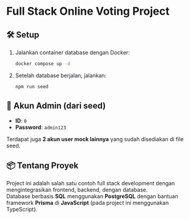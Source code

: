 # Full Stack Online Voting Project

## 🛠️ Setup

1. Jalankan container database dengan Docker:
   ```bash
   docker compose up -d
   ```

2. Setelah database berjalan, jalankan:
   ```bash
   npm run seed
   ```

## 👤 Akun Admin (dari seed)

- **ID**: `0`  
- **Password**: `admin123`

Terdapat juga **2 akun user mock lainnya** yang sudah disediakan di file seed.

## 📦 Tentang Proyek

Project ini adalah salah satu contoh full stack development dengan mengintegrasikan frontend, backend, dengan database.  
Database berbasis **SQL** menggunakan **PostgreSQL** dengan bantuan framework **Prisma** di **JavaScript** (pada project ini menggunakan TypeScript).
